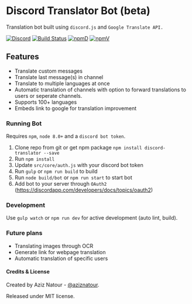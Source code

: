 # Discord Translator Bot (beta)
Translation bot built using `discord.js` and `Google Translate API.`

[![Discord](https://discordapp.com/api/guilds/377112375372808193/embed.png)](https://discord.gg/uekTNPj)
[![Build Status](https://ci.0x09.de/job/aziz.TranslatorBot/badge/icon)](https://ci.0x09.de/job/aziz.TranslatorBot)
[![npmD](https://img.shields.io/npm/dt/discord-translator.svg)](https://www.npmjs.com/package/discord-translator)
[![npmV](https://img.shields.io/npm/v/discord-translator.svg)](https://www.npmjs.com/package/discord-translator)

## Features
* Translate custom messages
* Translate last message(s) in channel
* Translate to multiple languages at once
* Automatic translation of channels with option to forward translations to users or seperate channels.
* Supports 100+ languages
* Embeds link to google for translation improvement

### Running Bot
Requires `npm`, `node 8.0+` and a `discord bot token`.

1. Clone repo from git or get npm package `npm install discord-translator --save`
2. Run `npm install`
3. Update `src/core/auth.js` with your discord bot token
4. Run `gulp` or `npm run build` to build
5. Run `node build/bot` or `npm run start` to start bot
6. Add bot to your server through `OAuth2` (https://discordapp.com/developers/docs/topics/oauth2)

### Development
Use `gulp watch` or `npm run dev` for active development (auto lint, build).

### Future plans
* Translating images through OCR
* Generate link for webpage translation
* Automatic translation of specific users

#### Credits & License

Created by Aziz Natour - [@aziznatour](http://www.twitter.com/aziznatour).

Released under MIT license.
